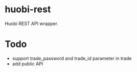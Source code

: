 huobi-rest
==========

Huobi REST API wrapper.

# Todo

- support trade_password and trade_id parameter in trade
- add public API
